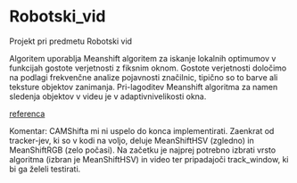 # Robotski_vid
Projekt pri predmetu Robotski vid

Algoritem uporablja Meanshift algoritem za iskanje lokalnih optimumov v funkcijah gostote verjetnosti z fiksnim oknom. Gostote verjetnosti določimo na podlagi frekvenčne analize pojavnosti značilnic, tipično so to barve ali teksture objektov zanimanja. Pri-lagoditev Meanshift algoritma za namen sledenja objektov v videu je v adaptivnivelikosti okna.

[referenca](https://docs.opencv.org/3.4.1/db/df8/tutorial_py_meanshift.html)


Komentar:
CAMShifta mi ni uspelo do konca implementirati. Zaenkrat od tracker-jev, ki so v kodi na voljo, deluje MeanShiftHSV (zgledno) in MeanShiftRGB (zelo počasi).
Na začetku je najprej potrebno izbrati vrsto algoritma (izbran je MeanShiftHSV) in video ter pripadajoči track_window, ki bi ga želeli testirati.
